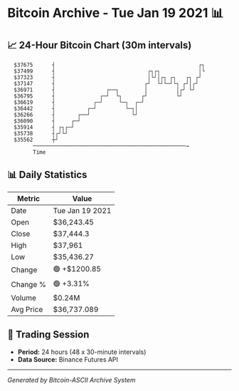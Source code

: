 # Bitcoin Archive - Tue Jan 19 2021 📊

## 📈 24-Hour Bitcoin Chart (30m intervals)

```
  $37675      ┤                                             ┌┐ 
  $37499      ┤                             ┌┐┌┐            │└ 
  $37323      ┤                             │└┘│┌┐ ┌┐   ┌┐ ┌┘  
  $37147      ┤                            ┌┘  └┘└─┘└┐ ┌┘│┌┘   
  $36971      ┤                ┌──┐        │         │┌┘ └┘    
  $36795      ┤              ┌─┘  └┐      ┌┘         └┘        
  $36619      ┤            ┌─┘     └─┐  ┌─┘                    
  $36442      ┤          ┌─┘         └─┐│                      
  $36266      ┤       ┌──┘             └┘                      
  $36090      ┤     ┌─┘                                        
  $35914      ┤ ┌┐┌─┘                                          
  $35738      ┤┌┘└┘                                            
  $35562      ┼┘                                               
        ────────────────────────────────────────────────→
        Time
```

## 📊 Daily Statistics

| Metric | Value |
|--------|-------|
| Date | Tue Jan 19 2021 |
| Open | $36,243.45 |
| Close | $37,444.3 |
| High | $37,961 |
| Low | $35,436.27 |
| Change | 🟢 +$1200.85 |
| Change % | 🟢 +3.31% |
| Volume | $0.24M |
| Avg Price | $36,737.089 |

## 📅 Trading Session

- **Period:** 24 hours (48 x 30-minute intervals)
- **Data Source:** Binance Futures API

---
*Generated by Bitcoin-ASCII Archive System*
